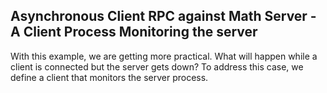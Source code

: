 ## Asynchronous Client RPC against Math Server - A Client Process Monitoring the server

With this example, we are getting more practical. What will happen while a client is connected but the server gets down? To address this case, we define a client that monitors the server process.
